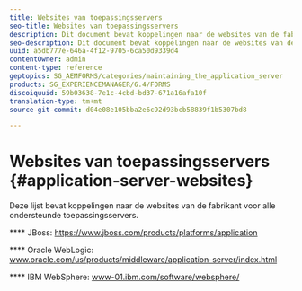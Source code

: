 ```yaml
---
title: Websites van toepassingsservers
seo-title: Websites van toepassingsservers
description: Dit document bevat koppelingen naar de websites van de fabrikant voor alle ondersteunde toepassingsservers.
seo-description: Dit document bevat koppelingen naar de websites van de fabrikant voor alle ondersteunde toepassingsservers.
uuid: a5db777e-646a-4f12-9705-6ca50d9339d4
contentOwner: admin
content-type: reference
geptopics: SG_AEMFORMS/categories/maintaining_the_application_server
products: SG_EXPERIENCEMANAGER/6.4/FORMS
discoiquuid: 59b03638-7e1c-4cbd-bd37-671a16afa10f
translation-type: tm+mt
source-git-commit: d04e08e105bba2e6c92d93bcb58839f1b5307bd8

---
```



# Websites van toepassingsservers {#application-server-websites}

Deze lijst bevat koppelingen naar de websites van de fabrikant voor alle ondersteunde toepassingsservers.

**** JBoss: https://www.jboss.com/products/platforms/application

**** Oracle WebLogic: www.oracle.com/us/products/middleware/application-server/index.html

**** IBM WebSphere: www-01.ibm.com/software/websphere/
